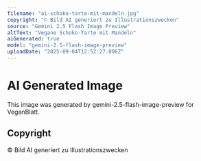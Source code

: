 ```yaml
---
filename: "ai-schoko-tarte-mit-mandeln.jpg"
copyright: "© Bild AI generiert zu Illustrationszwecken"
source: "Gemini 2.5 Flash Image Preview"
altText: "Vegane Schoko-Tarte mit Mandeln"
aiGenerated: true
model: "gemini-2.5-flash-image-preview"
uploadDate: "2025-09-04T12:52:27.006Z"
---
```


# AI Generated Image

This image was generated by gemini-2.5-flash-image-preview for VeganBlatt.

## Copyright
© Bild AI generiert zu Illustrationszwecken
